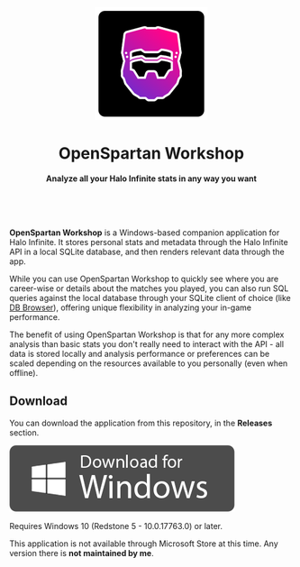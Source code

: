 <div align="center">
	<img src="src/OpenSpartan.Workshop/CustomImages/logo-icon.png" width="200" height="200">
	<h1>OpenSpartan Workshop</h1>
	<p>
		<b>Analyze all your Halo Infinite stats in any way you want</b>
	</p>
	<br>
	<br>
	<br>
</div>

**OpenSpartan Workshop** is a Windows-based companion application for Halo Infinite. It stores personal stats and metadata through the Halo Infinite API in a local SQLite database, and then renders relevant data through the app.

While you can use OpenSpartan Workshop to quickly see where you are career-wise or details about the matches you played, you can also run SQL queries against the local database through your SQLite client of choice (like [DB Browser](https://sqlitebrowser.org/)), offering unique flexibility in analyzing your in-game performance.

The benefit of using OpenSpartan Workshop is that for any more complex analysis than basic stats you don't really need to interact with the API - all data is stored locally and analysis performance or preferences can be scaled depending on the resources available to you personally (even when offline).

## Download

You can download the application from this repository, in the **Releases** section.

![Download for Windows button](media/windows-download.gif)

Requires Windows 10 (Redstone 5 - 10.0.17763.0) or later.

This application is not available through Microsoft Store at this time. Any version there is **not maintained by me**.
